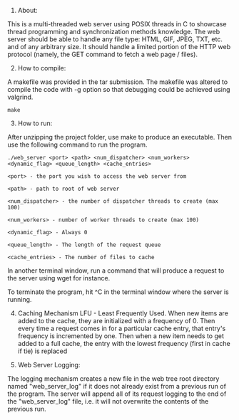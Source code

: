 1) About:

This is a multi-threaded web server using POSIX threads in C to showcase thread programming and synchronization methods knowledge. The web server should be able to handle any file type: HTML, GIF, JPEG, TXT, etc. and of any arbitrary size. It should handle a
limited portion of the HTTP web protocol (namely, the GET command to fetch a web page / files).

2) How to compile:

A makefile was provided in the tar submission. The makefile was altered to compile the code with -g option so that debugging could be achieved using valgrind. 
	
	make

3) How to run:

After unzipping the project folder, use make to produce an executable. Then use the following command to run the program.

	./web_server <port> <path> <num_dispatcher> <num_workers> <dynamic_flag> <queue_length> <cache_entries>

	<port> - the port you wish to access the web server from

	<path> - path to root of web server

	<num_dispatcher> - the number of dispatcher threads to create (max 100)

	<num_workers> - number of worker threads to create (max 100)	

	<dynamic_flag> - Always 0

	<queue_length> - The length of the request queue

	<cache_entries> - The number of files to cache

In another terminal window, run a command that will produce a request to the server using wget for instance. 

To terminate the program, hit ^C in the terminal window where the server is running.

4) Caching Mechanism
LFU - Least Frequently Used. When new items are added to the cache, they are initialized with a frequency of 0. Then every time a request comes in for a particular cache entry, that entry's frequency is incremented by one. Then when a new item needs to get added to a full cache, the entry with the lowest frequency (first in cache if tie) is replaced

5) Web Server Logging:

The logging mechanism creates a new file in the web tree root directory named "web\_server\_log" if it does not already exist from a previous run of the program. The server will append all of its request logging to the end of the "web\_server\_log" file, i.e. it will not overwrite the contents of the previous run. 
   


